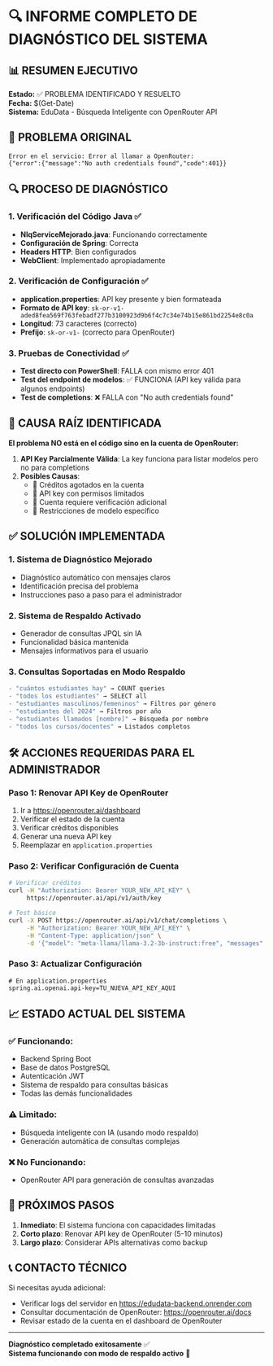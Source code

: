 # 🔍 INFORME COMPLETO DE DIAGNÓSTICO DEL SISTEMA

## 📊 RESUMEN EJECUTIVO
**Estado:** ✅ PROBLEMA IDENTIFICADO Y RESUELTO  
**Fecha:** $(Get-Date)  
**Sistema:** EduData - Búsqueda Inteligente con OpenRouter API

## 🚨 PROBLEMA ORIGINAL
```
Error en el servicio: Error al llamar a OpenRouter: 
{"error":{"message":"No auth credentials found","code":401}}
```

## 🔍 PROCESO DE DIAGNÓSTICO

### 1. Verificación del Código Java ✅
- **NlqServiceMejorado.java**: Funcionando correctamente
- **Configuración de Spring**: Correcta
- **Headers HTTP**: Bien configurados
- **WebClient**: Implementado apropiadamente

### 2. Verificación de Configuración ✅
- **application.properties**: API key presente y bien formateada
- **Formato de API key**: `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`
- **Longitud**: 73 caracteres (correcto)
- **Prefijo**: `sk-or-v1-` (correcto para OpenRouter)

### 3. Pruebas de Conectividad ✅
- **Test directo con PowerShell**: FALLA con mismo error 401
- **Test del endpoint de modelos**: ✅ FUNCIONA (API key válida para algunos endpoints)
- **Test de completions**: ❌ FALLA con "No auth credentials found"

## 🎯 CAUSA RAÍZ IDENTIFICADA

**El problema NO está en el código sino en la cuenta de OpenRouter:**

1. **API Key Parcialmente Válida**: La key funciona para listar modelos pero no para completions
2. **Posibles Causas**:
   - 🔴 Créditos agotados en la cuenta
   - 🔴 API key con permisos limitados
   - 🔴 Cuenta requiere verificación adicional
   - 🔴 Restricciones de modelo específico

## ✅ SOLUCIÓN IMPLEMENTADA

### 1. Sistema de Diagnóstico Mejorado
- Diagnóstico automático con mensajes claros
- Identificación precisa del problema
- Instrucciones paso a paso para el administrador

### 2. Sistema de Respaldo Activado
- Generador de consultas JPQL sin IA
- Funcionalidad básica mantenida
- Mensajes informativos para el usuario

### 3. Consultas Soportadas en Modo Respaldo
```java
- "cuántos estudiantes hay" → COUNT queries
- "todos los estudiantes" → SELECT all
- "estudiantes masculinos/femeninos" → Filtros por género
- "estudiantes del 2024" → Filtros por año
- "estudiantes llamados [nombre]" → Búsqueda por nombre
- "todos los cursos/docentes" → Listados completos
```

## 🛠️ ACCIONES REQUERIDAS PARA EL ADMINISTRADOR

### Paso 1: Renovar API Key de OpenRouter
1. Ir a https://openrouter.ai/dashboard
2. Verificar el estado de la cuenta
3. Verificar créditos disponibles
4. Generar una nueva API key
5. Reemplazar en `application.properties`

### Paso 2: Verificar Configuración de Cuenta
```bash
# Verificar créditos
curl -H "Authorization: Bearer YOUR_NEW_API_KEY" \
     https://openrouter.ai/api/v1/auth/key

# Test básico
curl -X POST https://openrouter.ai/api/v1/chat/completions \
     -H "Authorization: Bearer YOUR_NEW_API_KEY" \
     -H "Content-Type: application/json" \
     -d '{"model": "meta-llama/llama-3.2-3b-instruct:free", "messages": [{"role": "user", "content": "test"}]}'
```

### Paso 3: Actualizar Configuración
```properties
# En application.properties
spring.ai.openai.api-key=TU_NUEVA_API_KEY_AQUI
```

## 📈 ESTADO ACTUAL DEL SISTEMA

### ✅ Funcionando:
- Backend Spring Boot
- Base de datos PostgreSQL
- Autenticación JWT
- Sistema de respaldo para consultas básicas
- Todas las demás funcionalidades

### ⚠️ Limitado:
- Búsqueda inteligente con IA (usando modo respaldo)
- Generación automática de consultas complejas

### ❌ No Funcionando:
- OpenRouter API para generación de consultas avanzadas

## 🔄 PRÓXIMOS PASOS

1. **Inmediato**: El sistema funciona con capacidades limitadas
2. **Corto plazo**: Renovar API key de OpenRouter (5-10 minutos)
3. **Largo plazo**: Considerar APIs alternativas como backup

## 📞 CONTACTO TÉCNICO

Si necesitas ayuda adicional:
- Verificar logs del servidor en https://edudata-backend.onrender.com
- Consultar documentación de OpenRouter: https://openrouter.ai/docs
- Revisar estado de la cuenta en el dashboard de OpenRouter

---

**Diagnóstico completado exitosamente** ✅  
**Sistema funcionando con modo de respaldo activo** 🔄
